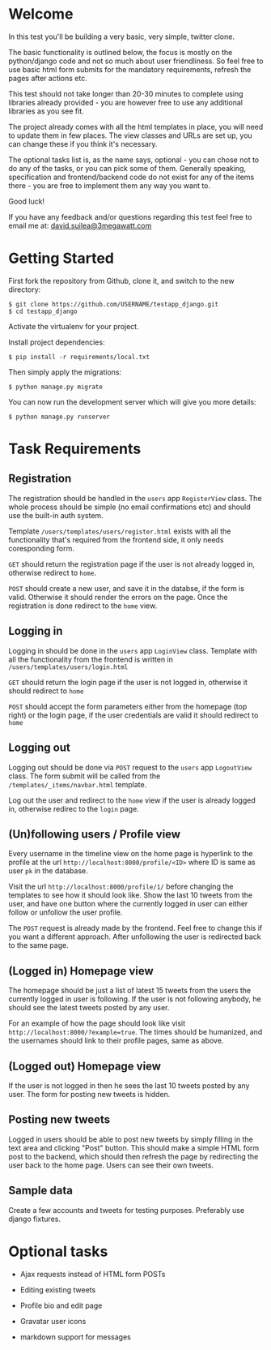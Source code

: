 # Welcome

In this test you'll be building a very basic, very simple, twitter clone.

The basic functionality is outlined below, the focus is mostly on the python/django code and not so much about user friendliness. So feel free to use basic html form submits for the mandatory requirements, refresh the pages after actions etc.

This test should not take longer than 20-30 minutes to complete using libraries already provided - you are however free to use any additional libraries as you see fit.

The project already comes with all the html templates in place, you will need to update them in few places. The view classes and URLs are set up, you can change these if you think it's necessary.

The optional tasks list is, as the name says, optional - you can chose not to do any of the tasks, or you can pick some of them. Generally speaking, specification and frontend/backend code do not exist for any of the items there - you are free to implement them any way you want to.

Good luck!

If you have any feedback and/or questions regarding this test feel free to email me at: david.suilea@3megawatt.com

# Getting Started

First fork the repository from Github, clone it, and switch to the new directory:

    $ git clone https://github.com/USERNAME/testapp_django.git
    $ cd testapp_django
    
Activate the virtualenv for your project.
    
Install project dependencies:

    $ pip install -r requirements/local.txt
    
Then simply apply the migrations:

    $ python manage.py migrate

You can now run the development server which will give you more details:

    $ python manage.py runserver


# Task Requirements


## Registration

The registration should be handled in the `users` app `RegisterView` class. 
The whole process should be simple (no email confirmations etc) and should use the built-in auth system.

Template `/users/templates/users/register.html` exists with all the functionality that's required from the frontend side, it only needs coresponding form.

`GET` should return the registration page if the user is not already logged in, otherwise redirect to `home`.

`POST` should create a new user, and save it in the databse, if the form is valid. Otherwise it should render the errors on the page. Once the registration is done redirect to the `home` view.

## Logging in

Logging in should be done in the `users` app `LoginView` class. Template with all the functionality from the frontend is written in `/users/templates/users/login.html`

`GET` should return the login page if the user is not logged in, otherwise it should redirect to `home`

`POST` should accept the form parameters either from the homepage (top right) or the login page, if the user credentials are valid it should redirect to `home`

## Logging out

Logging out should be done via `POST` request to the `users` app `LogoutView` class. The form submit will be called from the `/templates/_items/navbar.html` template.

Log out the user and redirect to the `home` view if the user is already logged in, otherwise redirec to the `login` page.

## (Un)following users / Profile view

Every username in the timeline view on the home page is hyperlink to the profile at the url `http://localhost:8000/profile/<ID>` where ID is same as user `pk` in the database.

Visit the url `http://localhost:8000/profile/1/` before changing the templates to see how it should look like. Show the last 10 tweets from the user, and have one button where the currently logged in user can either follow or unfollow the user profile. 

The `POST` request is already made by the frontend. Feel free to change this if you want a different approach. After unfollowing the user is redirected back to the same page.

## (Logged in) Homepage view

The homepage should be just a list of latest 15 tweets from the users the currently logged in user is following. If the user is not following anybody, he should see the latest tweets posted by any user. 

For an example of how the page should look like visit `http://localhost:8000/?example=true`. The times should be humanized, and the usernames should link to their profile pages, same as above.

## (Logged out) Homepage view

If the user is not logged in then he sees the last 10 tweets posted by any user. The form for posting new tweets is hidden.

## Posting new tweets

Logged in users should be able to post new tweets by simply filling in the text area and clicking "Post" button. This should make a simple HTML form post to the backend, which should then refresh the page by redirecting the user back to the home page. Users can see their own tweets. 

## Sample data

Create a few accounts and tweets for testing purposes. Preferably use django fixtures.

# Optional tasks

* Ajax requests instead of HTML form POSTs

* Editing existing tweets

* Profile bio and edit page

* Gravatar user icons

* markdown support for messages
